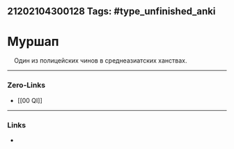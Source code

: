 21202104300128
Tags: #type_unfinished_anki 
---
# Муршап

&nbsp; &nbsp; Один из полицейских чинов в среднеазиатских ханствах.&nbsp;

---
### Zero-Links
- [[00 QI]]
---
### Links
-